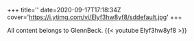 +++
title=''
date=2020-09-17T17:18:34Z
cover='https://i.ytimg.com/vi/Elyf3hw8yf8/sddefault.jpg'
+++

All content belongs to GlennBeck.
{{< youtube Elyf3hw8yf8 >}}
